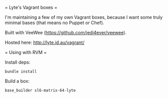 = Lyte's Vagrant boxes =

I'm maintaining a few of my own Vagrant boxes, because I want some truly minimal bases (that means no Puppet or Chef).

Built with VeeWee (https://github.com/jedi4ever/veewee).

Hosted here: http://lyte.id.au/vagrant/

= Using with RVM =

Install deps:

`bundle install`

Build a box:

`base_builder sl6-matrix-64-lyte`
